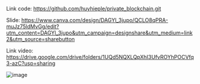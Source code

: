 Link code: https://github.com/huyhieple/private_blockchain.git

Slide: https://www.canva.com/design/DAGYl_3jupo/QCLO8qPRA-muJz75ldMvGg/edit?utm_content=DAGYl_3jupo&utm_campaign=designshare&utm_medium=link2&utm_source=sharebutton

Link video: https://drive.google.com/drive/folders/1UQd5NQXLQpXhI3UfvROYhPOCVfq3-azC?usp=sharing

![image](https://github.com/user-attachments/assets/7f9b3e4e-65d6-4da0-963c-5aa80e233d2d)

